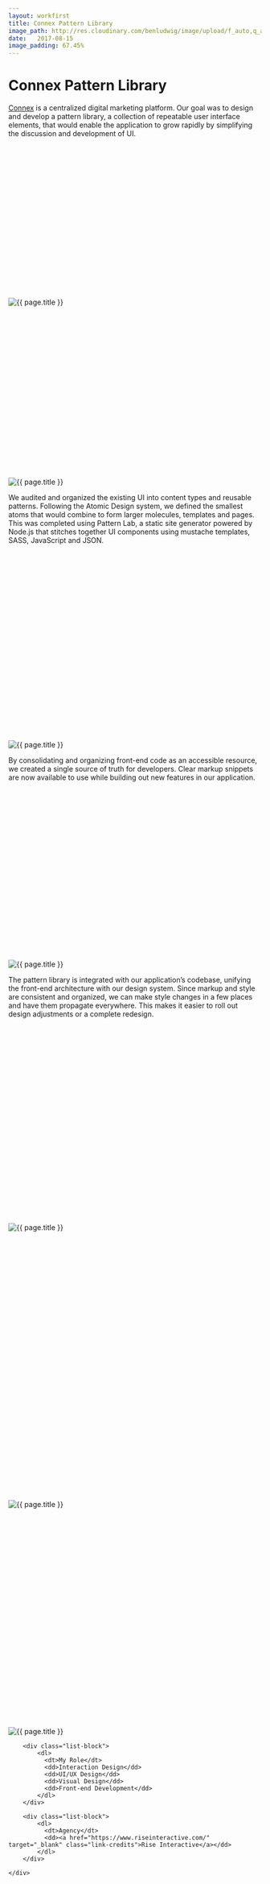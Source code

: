 ```yaml
---
layout: workfirst
title: Connex Pattern Library
image_path: http://res.cloudinary.com/benludwig/image/upload/f_auto,q_auto/v1505269131/Connex-Pattern-2_dlepmj.jpg
date:   2017-08-15
image_padding: 67.45%
---
```

<div class="grid-container">
<div class="grid">
<div class="grid-sizer"></div>

<div class="grid-item">
  <div class="copy-block revealblock">
    <h1>Connex Pattern Library</h1>
    <p><a href="https://www.riseinteractive.com/connex/data-analytics-software" target="_blank" class="link-inline">Connex</a> is a centralized digital marketing platform. Our goal was to design and develop a pattern library, a collection of repeatable user interface elements, that would enable the application to grow rapidly by simplifying the discussion and development of UI.</p>
  </div>
</div>

<div class="grid-item">
<div class="imgblock revealblock" style="padding-top: 60.29%">
  <div class="signal"></div>
  <div class="imgfull">
  <img src="http://res.cloudinary.com/benludwig/image/upload/f_auto,q_auto/v1505269128/Connex-Pattern-1_txaahn.jpg" alt="{{ page.title }}" onload="imgLoaded(this)">
</div>
</div>
</div>

<div class="grid-item">
<div class="imgblock revealblock" style="padding-top: 67.45%">
  <div class="signal"></div>
  <div class="imgfull">
  <img src="http://res.cloudinary.com/benludwig/image/upload/f_auto,q_auto/v1505269131/Connex-Pattern-2_dlepmj.jpg" alt="{{ page.title }}" onload="imgLoaded(this)">
</div>
</div>
</div>

<div class="grid-item">
  <div class="copy-block revealblock">
    <p>We audited and organized the existing UI into content types and reusable patterns. Following the Atomic Design system, we defined the smallest atoms that would combine to form larger molecules, templates and pages. This was completed using Pattern Lab, a static site generator powered by Node.js that stitches together UI components using mustache templates, SASS, JavaScript and JSON.</p>
  </div>
</div>

<div class="grid-item">
<div class="imgblock revealblock" style="padding-top: 74.45%">
  <div class="signal"></div>
  <div class="imgfull">
  <img src="http://res.cloudinary.com/benludwig/image/upload/f_auto,q_auto/v1505269137/Connex-Pattern-4_pirsuj.jpg" alt="{{ page.title }}" onload="imgLoaded(this)">
</div>
</div>
</div>

<div class="grid-item">
  <div class="copy-block revealblock">
    <p>By consolidating and organizing front-end code as an accessible resource, we created a single source of truth for developers. Clear markup snippets are now available to use while building out new features in our application.</p>
  </div>
</div>


<div class="grid-item">
<div class="imgblock revealblock" style="padding-top: 67.45%">
  <div class="signal"></div>
  <div class="imgfull">
  <img src="http://res.cloudinary.com/benludwig/image/upload/f_auto,q_auto/v1505269138/Connex-Pattern-5_jfk6zp.jpg" alt="{{ page.title }}" onload="imgLoaded(this)">
</div>
</div>
</div>


<div class="grid-item">
  <div class="copy-block revealblock">
    <p>The pattern library is integrated with our application’s codebase, unifying the front-end architecture with our design system. Since markup and style are consistent and organized, we can make style changes in a few places and have them propagate everywhere. This makes it easier to roll out design adjustments or a complete redesign.</p>
  </div>
</div>

<div class="grid-item">
<div class="imgblock revealblock" style="padding-top: 77.92%">
  <div class="signal"></div>
  <div class="imgfull">
  <img src="http://res.cloudinary.com/benludwig/image/upload/f_auto,q_auto/v1505269145/Connex-Pattern-3_rqkxml.jpg" alt="{{ page.title }}" onload="imgLoaded(this)">
</div>
</div>
</div>






<div class="grid-item">
<div class="imgblock revealblock" style="padding-top: 105.90%">
  <div class="signal"></div>
  <div class="imgfull">
  <img src="http://res.cloudinary.com/benludwig/image/upload/f_auto,q_auto/v1505315096/Connex-Concept-1_ceda7h.jpg" alt="{{ page.title }}" onload="imgLoaded(this)">
</div>
</div>
</div>








<div class="grid-item">
<div class="imgblock revealblock" style="padding-top: 86.12%">
  <div class="signal"></div>
  <div class="imgfull">
  <img src="http://res.cloudinary.com/benludwig/image/upload/f_auto,q_auto/v1505315096/Connex-Concept-2_bv0xyd.jpg" alt="{{ page.title }}" onload="imgLoaded(this)">
</div>
</div>
</div>


<div class="grid-item">
  <div class="copy-block revealblock">
    <div class="list-blocks">

        <div class="list-block">
            <dl>
              <dt>My Role</dt>
              <dd>Interaction Design</dd>
              <dd>UI/UX Design</dd>
              <dd>Visual Design</dd>
              <dd>Front-end Development</dd>
            </dl>
        </div>

        <div class="list-block">
            <dl>
              <dt>Agency</dt>
              <dd><a href="https://www.riseinteractive.com/" target="_blank" class="link-credits">Rise Interactive</a></dd>
            </dl>
        </div>

    </div>
  </div>
</div>


</div>
</div>
